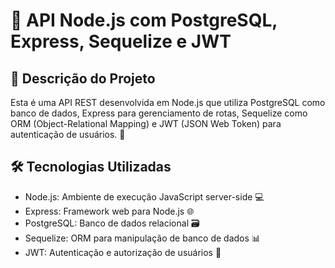 # 🚀 API Node.js com PostgreSQL, Express, Sequelize e JWT

## 📝 Descrição do Projeto

Esta é uma API REST desenvolvida em Node.js que utiliza PostgreSQL como banco de dados, Express para gerenciamento de rotas, Sequelize como ORM (Object-Relational Mapping) e JWT (JSON Web Token) para autenticação de usuários. 🔐

## 🛠 Tecnologias Utilizadas

- Node.js: Ambiente de execução JavaScript server-side 💻
- Express: Framework web para Node.js 🌐
- PostgreSQL: Banco de dados relacional 🗃️
- Sequelize: ORM para manipulação de banco de dados 📊
- JWT: Autenticação e autorização de usuários 🔑